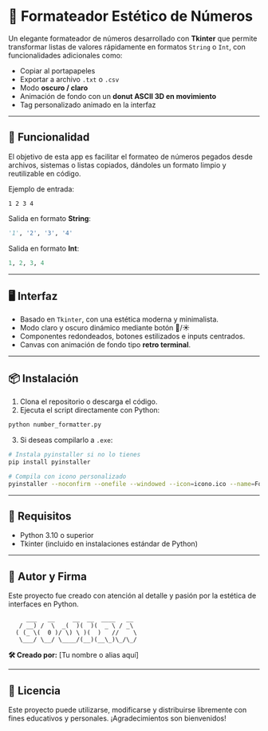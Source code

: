 
# 🎨 Formateador Estético de Números

Un elegante formateador de números desarrollado con **Tkinter** que permite transformar listas de valores rápidamente en formatos `String` o `Int`, con funcionalidades adicionales como:

- Copiar al portapapeles
- Exportar a archivo `.txt` o `.csv`
- Modo **oscuro / claro**
- Animación de fondo con un **donut ASCII 3D en movimiento**
- Tag personalizado animado en la interfaz

---

## 🧠 Funcionalidad

El objetivo de esta app es facilitar el formateo de números pegados desde archivos, sistemas o listas copiados, dándoles un formato limpio y reutilizable en código.

Ejemplo de entrada:
```
1 2 3 4
```

Salida en formato **String**:
```python
'1', '2', '3', '4'
```

Salida en formato **Int**:
```python
1, 2, 3, 4
```

---

## 🖥 Interfaz

- Basado en `Tkinter`, con una estética moderna y minimalista.
- Modo claro y oscuro dinámico mediante botón 🌙/☀️
- Componentes redondeados, botones estilizados e inputs centrados.
- Canvas con animación de fondo tipo **retro terminal**.

---

## 📦 Instalación

1. Clona el repositorio o descarga el código.
2. Ejecuta el script directamente con Python:

```bash
python number_formatter.py
```

3. Si deseas compilarlo a `.exe`:

```bash
# Instala pyinstaller si no lo tienes
pip install pyinstaller

# Compila con icono personalizado
pyinstaller --noconfirm --onefile --windowed --icon=icono.ico --name=FormateadorNumeros number_formatter.py
```

---

## 🧩 Requisitos

- Python 3.10 o superior
- Tkinter (incluido en instalaciones estándar de Python)

---

## 🧬 Autor y Firma

Este proyecto fue creado con atención al detalle y pasión por la estética de interfaces en Python.

```
     ___   __     __  __  ____   __  
   / __) /  \  _(  )(  )(  _ \ / _\ 
  ( (_ \(  0 )/ \) \ )(  )   //    \ 
   \___/ \__/ \____/(__)(__\_)\_/\_/
```

**🛠 Creado por:** [Tu nombre o alias aquí]

---

## 📜 Licencia

Este proyecto puede utilizarse, modificarse y distribuirse libremente con fines educativos y personales. ¡Agradecimientos son bienvenidos!
